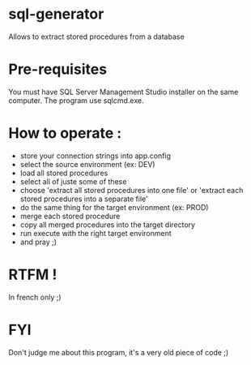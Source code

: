 # sql-generator
Allows to extract stored procedures from a database

# Pre-requisites
You must have SQL Server Management Studio installer on the same computer. The program use sqlcmd.exe.

# How to operate :
- store your connection strings into app.config
- select the source environment (ex: DEV)
- load all stored procedures
- select all of juste some of these
- choose 'extract all stored procedures into one file' or 'extract each stored procedures into a separate file'
- do the same thing for the target environment (ex: PROD)
- merge each stored procedure
- copy all merged procedures into the target directory
- run execute with the right target environment 
- and pray ;)

# RTFM !
In french only ;)

# FYI
Don't judge me about this program, it's a very old piece of code ;) 